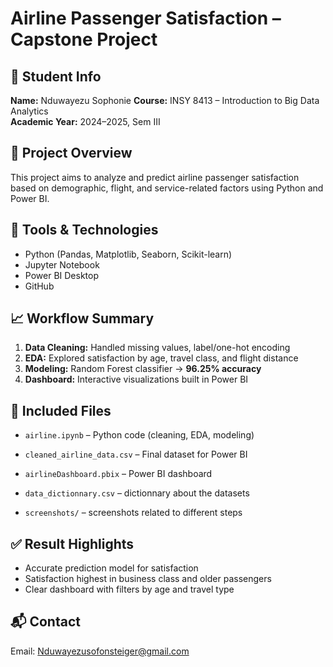 # Airline Passenger Satisfaction – Capstone Project

## 👤 Student Info
**Name:** Nduwayezu Sophonie
**Course:** INSY 8413 – Introduction to Big Data Analytics  
**Academic Year:** 2024–2025, Sem III

## 📌 Project Overview
This project aims to analyze and predict airline passenger satisfaction based on demographic, flight, and service-related factors using Python and Power BI.

## 🧰 Tools & Technologies
- Python (Pandas, Matplotlib, Seaborn, Scikit-learn)
- Jupyter Notebook
- Power BI Desktop
- GitHub

## 📈 Workflow Summary
1. **Data Cleaning:** Handled missing values, label/one-hot encoding
2. **EDA:** Explored satisfaction by age, travel class, and flight distance
3. **Modeling:** Random Forest classifier → **96.25% accuracy**
4. **Dashboard:** Interactive visualizations built in Power BI

## 📁 Included Files
- `airline.ipynb` – Python code (cleaning, EDA, modeling)
- `cleaned_airline_data.csv` – Final dataset for Power BI
- `airlineDashboard.pbix` – Power BI dashboard
- `data_dictionnary.csv` – dictionnary about the datasets

- `screenshots/` – screenshots related to different steps

## ✅ Result Highlights
- Accurate prediction model for satisfaction
- Satisfaction highest in business class and older passengers
- Clear dashboard with filters by age and travel type

## 📬 Contact
Email: Nduwayezusofonsteiger@gmail.com
